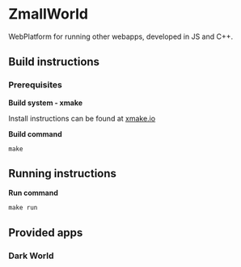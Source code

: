 # ZmallWorld
WebPlatform for running other webapps, developed in JS and C++.

## Build instructions

### Prerequisites

**Build system - xmake**

Install instructions can be found at [xmake.io](https://xmake.io)

**Build command**

    make

## Running instructions

**Run command**

    make run

## Provided apps

### Dark World
